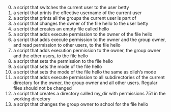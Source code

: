 0. a script that switches the current user to the user betty
1. a script that prints the effective username of the current user
2. a script that prints all the groups the current user is part of
3. a script that changes the owner of the file hello to the user betty
4. a script that creates an empty file called hello
5. a script that adds execute permission to the owner of the file hello
6. a script that adds execute permission to the owner and the group owner, and read permission to other users, to the file hello
7. a script that adds execution permission to the owner, the group owner and the other users, to the file hello
8. a script that sets the permission to the file hello
9. a script that sets the mode of the file hello
10. a script that sets the mode of the file hello the same as olleh’s mode
11. a script that adds execute permission to all subdirectories of the current directory for the owner, the group owner and all other users. Regular files should not be changed
12. a script that creates a directory called my_dir with permissions 751 in the working directory
13. a script that changes the group owner to school for the file hello
